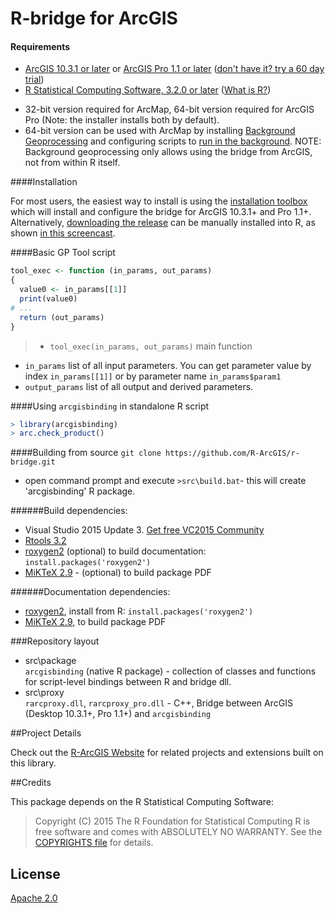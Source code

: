 R-bridge for ArcGIS
=========
#### Requirements
 - [ArcGIS 10.3.1 or later](http://desktop.arcgis.com/en/desktop/) or [ArcGIS Pro 1.1 or later](http://pro.arcgis.com/en/pro-app/) ([don't have it? try a 60 day trial](http://www.esri.com/software/arcgis/arcgis-for-desktop/free-trial))
 - [R Statistical Computing Software, 3.2.0 or later](http://cran.cnr.berkeley.edu/bin/windows/base/) ([What is R?](http://www.r-project.org/about.html))
  + 32-bit version required for ArcMap, 64-bit version required for ArcGIS Pro (Note: the installer installs both by default).
  + 64-bit version can be used with ArcMap by installing [Background Geoprocessing](http://desktop.arcgis.com/en/desktop/latest/analyze/executing-tools/64bit-background.htm) and configuring scripts to [run in the background](http://desktop.arcgis.com/en/desktop/latest/analyze/executing-tools/foreground-and-background-processing.htm). NOTE: Background geoprocessing only allows using the bridge from ArcGIS, not from within R itself.

####Installation

For most users, the easiest way to install is using the [installation toolbox](https://github.com/R-ArcGIS/r-bridge-install) which will install and configure the bridge for ArcGIS 10.3.1+ and Pro 1.1+. Alternatively, [downloading the release](https://github.com/R-ArcGIS/r-bridge/releases/latest) can be manually installed into R, as shown [in this screencast](https://4326.us/R/zipinst/).

####Basic GP Tool script
```R
tool_exec <- function (in_params, out_params)
{
  value0 <- in_params[[1]]
  print(value0)
# ...
  return (out_params)
}
```
>- `tool_exec(in_params, out_params)` main function
- `in_params` list of all input parameters. You can get parameter value by index `in_params[[1]]` or by parameter name `in_params$param1`
- `output_params` list of all output and derived parameters.

####Using `arcgisbinding` in standalone R script
```R
> library(arcgisbinding)
> arc.check_product()
```

####Building from source
`git clone https://github.com/R-ArcGIS/r-bridge.git`
- open command prompt and execute `>src\build.bat`- this will create 'arcgisbinding' R package.

######Build dependencies:
- Visual Studio 2015 Update 3. [Get free VC2015 Community](https://www.visualstudio.com/products/free-developer-offers-vs)
- [Rtools 3.2](http://cran.r-project.org/bin/windows/Rtools)
- [roxygen2](https://github.com/yihui/roxygen2) (optional) to build documentation: `install.packages('roxygen2')`
- [MiKTeX 2.9](http://miktex.org/) - (optional) to build package PDF

######Documentation dependencies:
- [roxygen2](https://github.com/yihui/roxygen2), install from R: `install.packages('roxygen2')`
- [MiKTeX 2.9](http://miktex.org/), to build package PDF

###Repository layout
- src\package  
  `arcgisbinding` (native R package) - collection of classes and functions for script-level bindings between R and bridge dll.
- src\proxy  
  `rarcproxy.dll`, `rarcproxy_pro.dll` - C++, Bridge between ArcGIS (Desktop 10.3.1+, Pro 1.1+) and `arcgisbinding`


##Project Details

Check out the [R-ArcGIS Website](https://r-arcgis.github.io) for related projects and extensions built on this library.

##Credits

This package depends on the R Statistical Computing Software:

> Copyright (C) 2015 The R Foundation for Statistical Computing
> R is free software and comes with ABSOLUTELY NO WARRANTY.
> See the [COPYRIGHTS file](https://github.com/wch/r-source/blob/trunk/doc/COPYRIGHTS) for details.

## License
[Apache 2.0](LICENSE)
